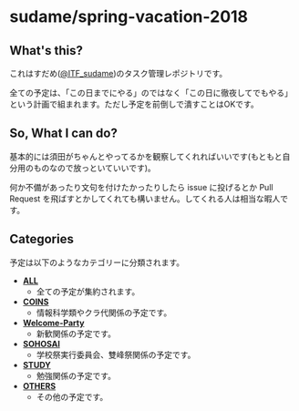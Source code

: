 # sudame/spring-vacation-2018

## What's this?
これはすだめ([@ITF_sudame](https://twitter.com/ITF_sudame "@ITF_sudame"))のタスク管理レポジトリです。

全ての予定は、「この日までにやる」のではなく「この日に徹夜してでもやる」という計画で組まれます。ただし予定を前倒しで潰すことはOKです。

## So, What I can do?
基本的には須田がちゃんとやってるかを観察してくれればいいです(もともと自分用のものなので放っといていいです)。

何か不備があったり文句を付けたかったりしたら issue に投げるとか Pull Request を飛ばすとかしてくれても構いません。してくれる人は相当な暇人です。

## Categories
予定は以下のようなカテゴリーに分類されます。

- **[ALL](https://github.com/sudame/spring-vacation-2018/blob/master/ALL.md "ALL")**
    - 全ての予定が集約されます。
- **[COINS](https://github.com/sudame/spring-vacation-2018/blob/master/COINS.md "COINS")**
    - 情報科学類やクラ代関係の予定です。
- **[Welcome-Party](https://github.com/sudame/spring-vacation-2018/blob/master/Welcome-Party.md "Welcome-Party")**
    - 新歓関係の予定です。
- **[SOHOSAI](https://github.com/sudame/spring-vacation-2018/blob/master/SOHOSAI.md "SOHOSAI")**
    - 学校祭実行委員会、雙峰祭関係の予定です。
- **[STUDY](https://github.com/sudame/spring-vacation-2018/blob/master/STUDY.md "STUDY")**
    - 勉強関係の予定です。
- **[OTHERS](https://github.com/sudame/spring-vacation-2018/blob/master/OTHERS.md "OTHERS")**
    - その他の予定です。
